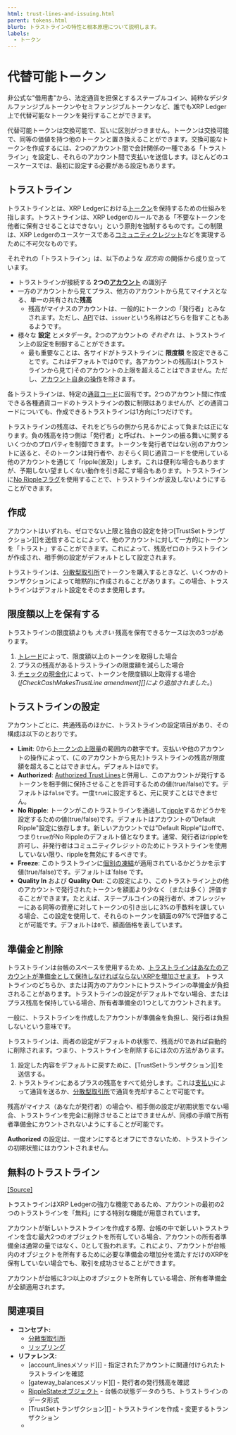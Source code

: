 ```yaml
---
html: trust-lines-and-issuing.html
parent: tokens.html
blurb: トラストラインの特性と根本原理について説明します。
labels:
  - トークン
---
```

# 代替可能トークン

非公式な"借用書"から、法定通貨を担保とするステーブルコイン、純粋なデジタルファンジブルトークンやセミファンジブルトークンなど、誰でもXRP Ledger上で代替可能なトークンを発行することができます。

代替可能トークンは交換可能で、互いに区別がつきません。トークンは交換可能で、同等の価値を持つ他のトークンと置き換えることができます。交換可能なトークンを作成するには、2つのアカウント間で会計関係の一種である「トラストライン」を設定し、それらのアカウント間で支払いを送信します。ほとんどのユースケースでは、最初に設定する必要がある設定もあります。

## トラストライン

トラストラインとは、XRP Ledgerにおける[トークン](../index.md)を保持するための仕組みを指します。トラストラインは、XRP Ledgerのルールである「不要なトークンを他者に保有させることはできない」という原則を強制するものです。この制限は、XRP Ledgerのユースケースである[コミュニティクレジット](tokens.html#コミュニティクレジット)などを実現するために不可欠なものです。

それぞれの「トラストライン」は、以下のような _双方向_ の関係から成り立っています。

- トラストラインが接続する **2つの[アカウント](../../accounts/accounts.md)** の識別子
- 一方のアカウントから見てプラス、他方のアカウントから見てマイナスとなる、単一の共有された**残高**
    - 残高がマイナスのアカウントは、一般的にトークンの「発行者」とみなされます。ただし、[API](../../../references/http-websocket-apis/index.md)では、`issuer`という名称はどちらを指すこともあるようです。
- 様々な **設定** とメタデータ。2つのアカウントの _それぞれ_ は、トラストライン上の設定を制御することができます。
    - 最も重要なことは、各サイドがトラストラインに **限度額** を設定できることです。これはデフォルトでは0です。各アカウントの残高は(トラストラインから見て)そのアカウントの上限を超えることはできません。ただし、[アカウント自身の操作](#限度額以上を保有する)を除きます。

各トラストラインは、特定の[通貨コード](currency-formats.html#通貨コード)に固有です。2つのアカウント間に作成できる各種通貨コードのトラストラインの数に制限はありませんが、どの通貨コードについても、作成できるトラストラインは1方向に1つだけです。

トラストラインの残高は、それをどちらの側から見るかによって負または正になります。負の残高を持つ側は「発行者」と呼ばれ、トークンの振る舞いに関するいくつかのプロパティを制御できます。トークンを発行者ではない別のアカウントに送ると、そのトークンは発行者や、おそらく同じ通貨コードを使用している他のアカウントを通じて「ripple(波及)」します。これは便利な場合もありますが、予期しない望ましくない動作を引き起こす場合もあります。トラストラインに[No Rippleフラグ](rippling.md)を使用することで、トラストラインが波及しないようにすることができます。

## 作成

アカウントはいずれも、ゼロでない上限と独自の設定を持つ[TrustSetトランザクション][]を送信することによって、他のアカウントに対して一方的にトークンを「トラスト」することができます。これによって、残高ゼロのトラストラインが作成され、相手側の設定がデフォルトとして設定されます。

トラストラインは、[分散型取引所](../decentralized-exchange/index.md)でトークンを購入するときなど、いくつかのトランザクションによって暗黙的に作成されることがあります。この場合、トラストラインはデフォルト設定をそのまま使用します。


## 限度額以上を保有する

トラストラインの限度額よりも _大きい_ 残高を保有できるケースは次の3つがあります。

1. [トレード](../decentralized-exchange/index.md)によって、限度額以上のトークンを取得した場合
2. プラスの残高があるトラストラインの限度額を減らした場合
3. [チェックの現金化](../../payment-types/checks.md)によって、トークンを限度額以上取得する場合 (_[CheckCashMakesTrustLine amendment][]により追加されました。_)


## トラストラインの設定

アカウントごとに、共通残高のほかに、トラストラインの設定項目があり、その構成は以下のとおりです。

- **Limit**: 0から[トークンの上限量](../../../references/protocol/data-types/currency-formats.md)の範囲内の数字です。支払いや他のアカウントの操作によって、(このアカウントから見た)トラストラインの残高が限度額を超えることはできません。デフォルトは`0`です。
- **Authorized**: [Authorized Trust Lines](authorized-trust-lines.md)と併用し、このアカウントが発行するトークンを相手側に保持させることを許可するための値(true/false)です。デフォルトは`false`です。一度`true`に設定すると、元に戻すことはできません。
- **No Ripple**: トークンがこのトラストラインを通過して[ripple](rippling.md)するかどうかを設定するための値(true/false)です。デフォルトはアカウントの"Default Ripple"設定に依存します。新しいアカウントでは"Default Ripple"はoffで、つまり`true`がNo Rippleのデフォルト値となります。通常、発行者はrippleを許可し、非発行者はコミュニティクレジットのためにトラストラインを使用していない限り、rippleを無効にするべきです。
- **Freeze**: このトラストラインに[個別の凍結](freezes.md#individual-freeze)が適用されているかどうかを示す値(true/false)です。デフォルトは`false です。
- **Quality In** および **Quality Out**: この設定により、このトラストライン上の他のアカウントで発行されたトークンを額面より少なく（または多く）評価することができます。たとえば、ステーブルコインの発行者が、オフレッジャーにある同等の資産に対してトークンの引き出しに3%の手数料を課している場合、この設定を使用して、それらのトークンを額面の97%で評価することが可能です。デフォルトは`0`で、額面価格を表しています。


## 準備金と削除

トラストラインは台帳のスペースを使用するため、[トラストラインはあなたのアカウントが準備金として保持しなければならないXRPを増加させます](../../accounts/reserves.md)。 トラストラインのどちらか、または両方のアカウントにトラストラインの準備金が負担されることがあります。トラストラインの設定がデフォルトでない場合、またはプラス残高を保持している場合、所有者準備金の1つとしてカウントされます。

一般に、トラストラインを作成したアカウントが準備金を負担し、発行者は負担しないという意味です。<!-- STYLE_OVERRIDE: is responsible for -->

トラストラインは、両者の設定がデフォルトの状態で、残高が0であれば自動的に削除されます。つまり、トラストラインを削除するには次の方法があります。

1. 設定した内容をデフォルトに戻すために、[TrustSetトランザクション][]を送信する。
2. トラストラインにあるプラスの残高をすべて処分します。これは[支払い](../../payment-types/cross-currency-payments.md)によって通貨を送るか、[分散型取引所](../decentralized-exchange/index.md)で通貨を売却することで可能です。

残高がマイナス（あなたが発行者）の場合や、相手側の設定が初期状態でない場合、トラストラインを完全に削除させることはできませんが、同様の手順で所有者準備金にカウントされないようにすることが可能です。

**Authorized** の設定は、一度オンにするとオフにできないため、トラストラインの初期状態にはカウントされません。

## 無料のトラストライン
[[Source]](https://github.com/XRPLF/rippled/blob/72377e7bf25c4eaee5174186d2db3c6b4210946f/src/ripple/app/tx/impl/SetTrust.cpp#L148-L168)

トラストラインはXRP Ledgerの強力な機能であるため、アカウントの最初の2つのトラストラインを「無料」にする特別な機能が用意されています。

アカウントが新しいトラストラインを作成する際、台帳の中で新しいトラストラインを含む最大2つのオブジェクトを所有している場合、アカウントの所有者準備金は通常の量ではなく、0として扱われます。これにより、アカウントが台帳内のオブジェクトを所有するために必要な準備金の増加分を満たすだけのXRPを保有していない場合でも、取引を成功させることができます。

アカウントが台帳に3つ以上のオブジェクトを所有している場合、所有者準備金が全額適用されます。


## 関連項目

- **コンセプト:**
    - [分散型取引所](../decentralized-exchange/index.md)
    - [リップリング](rippling.md)
- **リファレンス:**
    - [account_linesメソッド][] - 指定されたアカウントに関連付けられたトラストラインを確認
    - [gateway_balancesメソッド][] - 発行者の発行残高を確認
    - [RippleStateオブジェクト](../../../references/protocol/ledger-data/ledger-entry-types/ripplestate.md) - 台帳の状態データのうち、トラストラインのデータ形式
    - [TrustSetトランザクション][] - トラストラインを作成・変更するトランザクション
    -
